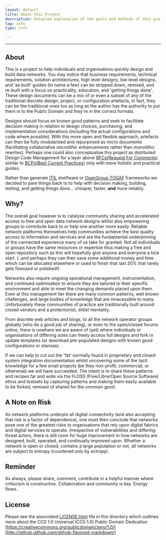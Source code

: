 ```yaml
---
layout: default
title: About this Project
description: Detailed explanation of the goals and methods of this project.
tag: info
type: info

---
```


---

## About

This is a project to help individuals and organisations quickly design and build data networks. You may notice that business requirements, technical requirements, solution architectures, high level designs, low level designs, and 'as built' guides (to name a few) can be stripped down, remixed, and re-built with a focus on practicality, education, and 'getting things done'. These design documents can be a mix of or even a subset of any of the traditional discrete design, project, or configuration artefacts, in fact, they can be the traditional ones too as long as the author has the authority to put them in to the Public Domain and they're in the correct formats.

Designs should focus on known good patterns and seek to facilitate decision making in relation to design choices, purchasing, and implementation considerations (including the actual configurations and code where possible). With this more open and flexible approach, artefacts can then be fully modularised and repurposed as micro documents (facilitating collaborative _microlithic_ enhancements rather than _monolithic_ rewrites). Perhaps one could also conceptualise this project as distrbuted Design Code Management for a layer above [RFCs(Request For Comments)](http://www.ietf.org/rfc.html) similar to [BCPs(Best Current Practices)](http://en.wikipedia.org/wiki/Best_current_practice) only with more holistic and practical guides.

Rather than generate [ITIL](http://www.itil-officialsite.com/AboutITIL/WhatisITIL.aspx) shelfware or [OpenGroup TOGAF](http://www.opengroup.org/togaf/) frameworks we decided to pare things back to to help with decision making, building, testing, and getting things done… cheaper, faster, **and** more reliably.

## Why?

The overall goal however is to catalyse community sharing and accelerated access to free and open data network designs whilst also empowering groups to contribute back to or help one another more easily. Reliable network platforms themselves help communities achieve the best quality access to information and services and are the fundamental underpinning of the connected experience many of us take for granted. Not all individuals or groups have the same resources or expertise thus making a free and open repository such as this will hopefully give anyone and everyone a kick start. (..and perhaps they can then save some additional money and time which can be allocated elsewhere or used to finish that last 20% that rarely gets finessed or polished!)

Networks also require ongoing operational management, instrumentation, and continued optimisation to ensure they are tailored to their specific environment and able to meet the changing demands placed upon them. Even at this management tier there are many common patterns, well known challenges, and large bodies of knowledge that are innacessible to many. Unfortunately these communities of practice are traditionally built around closed vendors and a protectionist, elitist mentality.

From discrete web articles and blogs, to all the network operator groups globally (who do a good job of sharing), or even to the open/closed forums online, there is nowhere we are aware of (yet) where individuals or organisations of differing sizes can freely access full designs and fork or update templates  (or download pre-populated designs with known good configurations or stanzas).

If we can help to cut out the 'fat' normally found in proprietary and closed system integration documentation whilst uncovering some of the tacit knowledge for a few small projects (be they non-profit, commercial, or otherwise) we will have succeeded. The intent is to share these patterns and recipes far and wide via the FLOSS (Free/Libre/Open Source Software) ethos and toolsets by capturing patterns and making them easily available to be forked, remixed of shared for the common good. 

## A Note on Risk

As network platforms underpin all digital connectivity (and also accepting that risk is a factor of dependence), one must then conclude that networks pose one of the greatest risks to organisations that rely upon digital fabrics and digital services to operate. Irrespective of vulnerabilities and differing threat actors, there is still room for huge improvement in how networks are designed, built, operated, and continually improved upon. Whether a network is open or closed, contains a large population or not, all networks are subject to entropy (countered only by ectropy).


## Reminder

As always, please share, comment, contribute in a helpful manner where critiscism is constructive. Collaboration and community is key. Energy flows.

## License 

Please see the associated [LICENSE.html](LICENSE.html) file in this directory which outlines more about the CC0 1.0 Universal (CC0 1.0) 
Public Domain Dedication [https://creativecommons.org/publicdomain/zero/1.0/](http://github.github.com/github-flavored-markdown/)
